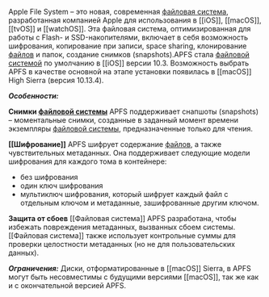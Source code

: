 Apple File System – это новая, современная [файловая система](Что%20такое%20ФС.md), разработанная компанией Apple для использования в [[iOS]], [[macOS]], [[tvOS]] и [[watchOS]]. Эта файловая система, оптимизированная для работы с Flash- и SSD-накопителями, включает в себя возможность шифрования, копирование при записи, space sharing, клонирование [файлов](Файл.md) и папок, создание снимков (snapshots).APFS стала [файловой системой](Что%20такое%20ФС.md) по умолчанию в [[iOS]] версии 10.3. Возможность выбрать APFS в качестве основной на этапе установки появилась в [[macOS]] High Sierra (версия 10.13.4).

***Особенности:***

**Снимки [файловой системы](Что%20такое%20ФС.md)**
APFS поддерживает снапшоты (snapshots) – моментальные снимки, созданные в заданный момент времени экземпляры [файловой системы](Что%20такое%20ФС.md), предназначенные только для чтения.

**[[Шифрование]]**
APFS шифрует содержание [файлов](Файл.md), а также чувствительных метаданных. Она поддерживает следующие модели шифрования для каждого тома в контейнере:
- без шифрования
- один ключ шифрования
- мультиключ шифрования, который шифрует каждый файл с отдельным ключом и метаданные, зашифрованные другим ключом.

**Защита от сбоев**
[[Файловая система]] APFS разработана, чтобы избежать повреждения метаданных, вызванных сбоем системы. [[Файловая система]] также использует контрольные суммы для проверки целостности метаданных (но не для пользовательских данных).

***Ограничения:***
Диски, отформатированные в [[macOS]] Sierra, в APFS могут быть несовместимы с будущими версиями [[macOS]], так же как и с окончательной версией APFS.
